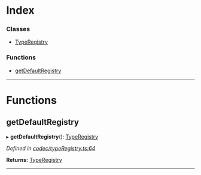 

# Index

### Classes

* [TypeRegistry](../classes/_codec_typeregistry_.typeregistry.md)

### Functions

* [getDefaultRegistry](_codec_typeregistry_.md#getdefaultregistry)

---

# Functions

<a id="getdefaultregistry"></a>

##  getDefaultRegistry

▸ **getDefaultRegistry**(): [TypeRegistry](../classes/_codec_typeregistry_.typeregistry.md)

*Defined in [codec/typeRegistry.ts:64](https://github.com/polkadot-js/api/blob/fd1f9d9/packages/types/src/codec/typeRegistry.ts#L64)*

**Returns:** [TypeRegistry](../classes/_codec_typeregistry_.typeregistry.md)

___

